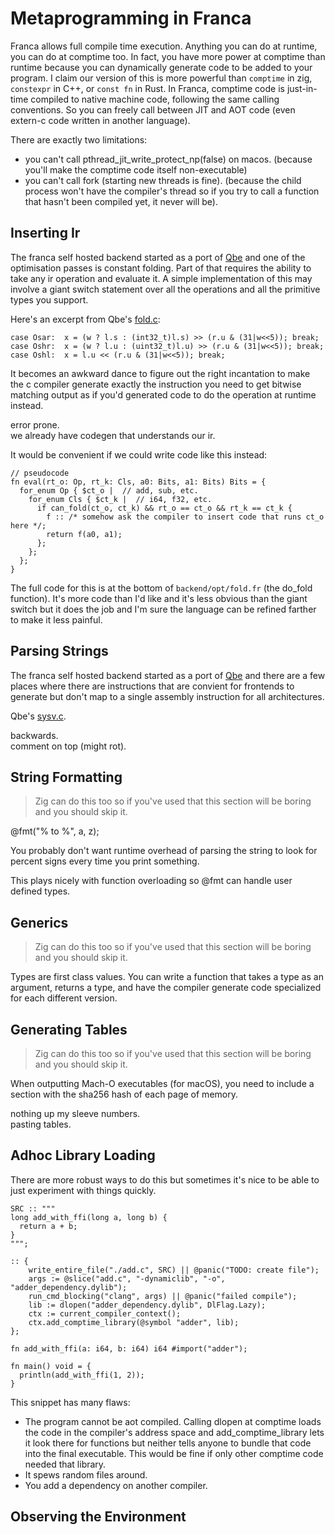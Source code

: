 # Metaprogramming in Franca 

Franca allows full compile time execution. 
Anything you can do at runtime, you can do at comptime too.
In fact, you have more power at comptime than runtime because you can dynamically generate code to be added to your program. 
I claim our version of this is more powerful than `comptime` in zig, `constexpr` in C++, or `const fn` in Rust.
In Franca, comptime code is just-in-time compiled to native machine code, following the same calling conventions. 
So you can freely call between JIT and AOT code (even extern-c code written in another language). 

There are exactly two limitations: 
  - you can't call pthread_jit_write_protect_np(false) on macos. 
    (because you'll make the comptime code itself non-executable)
  - you can't call fork (starting new threads is fine).
    (because the child process won't have the compiler's thread 
    so if you try to call a function that hasn't been compiled yet, it never will be).

## Inserting Ir

The franca self hosted backend started as a port of [Qbe](https://c9x.me/compile/) and 
one of the optimisation passes is constant folding. Part of that requires the ability 
to take any ir operation and evaluate it. A simple implementation of this may involve 
a giant switch statement over all the operations and all the primitive types you support. 

Here's an excerpt from Qbe's [fold.c](https://c9x.me/git/qbe.git/tree/fold.c?id=5e9726946dcb9248dbd34ded1bdd4f7af8dc2d31): 

```
case Osar:  x = (w ? l.s : (int32_t)l.s) >> (r.u & (31|w<<5)); break;
case Oshr:  x = (w ? l.u : (uint32_t)l.u) >> (r.u & (31|w<<5)); break;
case Oshl:  x = l.u << (r.u & (31|w<<5)); break;
```

It becomes an awkward dance to figure out the right incantation to make the c compiler 
generate exactly the instruction you need to get bitwise matching output as if you'd 
generated code to do the operation at runtime instead. 

error prone.   
we already have codegen that understands our ir.   

It would be convenient if we could write code like this instead: 

```
// pseudocode
fn eval(rt_o: Op, rt_k: Cls, a0: Bits, a1: Bits) Bits = {
  for_enum Op { $ct_o |  // add, sub, etc.
    for_enum Cls { $ct_k |  // i64, f32, etc.
      if can_fold(ct_o, ct_k) && rt_o == ct_o && rt_k == ct_k {
        f :: /* somehow ask the compiler to insert code that runs ct_o here */;
        return f(a0, a1);
      };
    };
  };
}
```

The full code for this is at the bottom of `backend/opt/fold.fr` (the do_fold function). 
It's more code than I'd like and it's less obvious than the giant switch but it does the job 
and I'm sure the language can be refined farther to make it less painful. 

## Parsing Strings

The franca self hosted backend started as a port of [Qbe](https://c9x.me/compile/) and there 
are a few places where there are instructions that are convient for frontends to generate but don't 
map to a single assembly instruction for all architectures. 

Qbe's [sysv.c](https://c9x.me/git/qbe.git/tree/amd64/sysv.c?id=5e9726946dcb9248dbd34ded1bdd4f7af8dc2d31#n536). 

backwards.  
comment on top (might rot). 

## String Formatting

> Zig can do this too so if you've used that this section will be boring and you should skip it. 

@fmt("% to %", a, z);

You probably don't want runtime overhead of parsing the string to look for percent signs every time you print something. 

This plays nicely with function overloading so @fmt can handle user defined types. 

## Generics

> Zig can do this too so if you've used that this section will be boring and you should skip it. 

Types are first class values. You can write a function that takes a type as an argument, 
returns a type, and have the compiler generate code specialized for each different version.  

## Generating Tables

> Zig can do this too so if you've used that this section will be boring and you should skip it. 

When outputting Mach-O executables (for macOS), you need to include a section with the sha256 hash of each page of memory. 

nothing up my sleeve numbers.  
pasting tables.  

## Adhoc Library Loading

There are more robust ways to do this but sometimes it's nice to be able to just experiment with things quickly. 

```
SRC :: """
long add_with_ffi(long a, long b) {
  return a + b;
}
""";

:: {
    write_entire_file("./add.c", SRC) || @panic("TODO: create file");
    args := @slice("add.c", "-dynamiclib", "-o", "adder_dependency.dylib");
    run_cmd_blocking("clang", args) || @panic("failed compile");
    lib := dlopen("adder_dependency.dylib", DlFlag.Lazy);
    ctx := current_compiler_context();
    ctx.add_comptime_library(@symbol "adder", lib);
};

fn add_with_ffi(a: i64, b: i64) i64 #import("adder");

fn main() void = {
  println(add_with_ffi(1, 2));
}
```

This snippet has many flaws: 
- The program cannot be aot compiled. Calling dlopen at comptime loads 
the code in the compiler's address space and add_comptime_library lets 
it look there for functions but neither tells anyone to bundle that code 
into the final executable. This would be fine if only other comptime 
code needed that library. 
- It spews random files around. 
- You add a dependency on another compiler. 

## Observing the Environment
